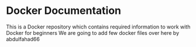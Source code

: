 # Docker Documentation

This is a Docker repository which contains required information to work with Docker for beginners 
We are going to add few docker files over here by abdulfahad66

